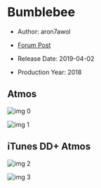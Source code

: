 # Bumblebee

* Author: aron7awol

* [Forum Post](https://www.avsforum.com/threads/bass-eq-for-filtered-movies.2995212/post-57770548)

* Release Date: 2019-04-02
* Production Year: 2018

## Atmos

![img 0](https://i.imgur.com/udkn2vd.jpg)

![img 1](https://i.imgur.com/izZGcym.jpg)

## iTunes DD+ Atmos

![img 2](https://i.imgur.com/odVG5nN.jpg)

![img 3](https://i.imgur.com/5tvN50D.jpg)

